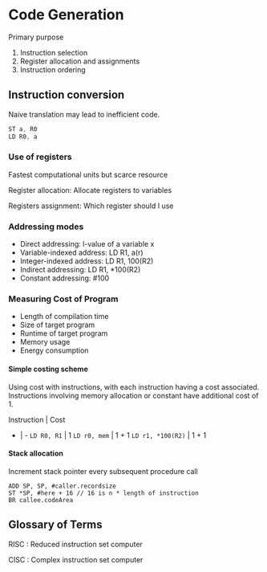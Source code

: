 # Code Generation

Primary purpose

1. Instruction selection
1. Register allocation and assignments
1. Instruction ordering

## Instruction conversion

Naive translation may lead to inefficient code.

```asm
ST a, R0
LD R0, a
```

### Use of registers

Fastest computational units but scarce resource

Register allocation: Allocate registers to variables

Registers assignment: Which register should I use

### Addressing modes

- Direct addressing: l-value of a variable x
- Variable-indexed address: LD R1, a(r)
- Integer-indexed address: LD R1, 100(R2)
- Indirect addressing: LD R1, *100(R2)
- Constant addressing: #100

### Measuring Cost of Program

- Length of compilation time
- Size of target program
- Runtime of target program
- Memory usage
- Energy consumption

#### Simple costing scheme

Using cost with instructions, with each instruction having a cost associated. Instructions involving memory allocation or constant have additional cost of 1.

Instruction | Cost
- | -
`LD R0, R1` | 1
`LD r0, mem` | 1 + 1
`LD r1, *100(R2)` | 1 + 1

#### Stack allocation

Increment stack pointer every subsequent procedure call

```
ADD SP, SP, #caller.recordsize
ST *SP, #here + 16 // 16 is n * length of instruction
BR callee.codeArea
```

## Glossary of Terms

RISC
: Reduced instruction set computer

CISC
: Complex instruction set computer
